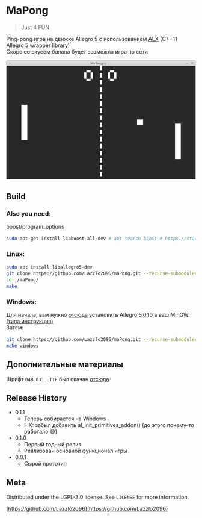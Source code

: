 # MaPong
> Just 4 FUN

Ping-pong игра на движке Allegro 5 с использованием [ALX](https://github.com/axilmar/ALX) (C++11 Allegro 5 wrapper library)
<br>Скоро ~~со вкусом банана~~ будет возможна игра по сети

![](maPong_screenshot.png)
## Build

### Also you need:
boost/program_options
```sh
sudo apt-get install libboost-all-dev # apt search boost # https://stackoverflow.com/a/12578564
```

### Linux:
```sh
sudo apt install liballegro5-dev
git clone https://github.com/Lazzlo2096/maPong.git --recurse-submodules --shallow-submodules
cd ./maPong/
make
```
### Windows:
Для начала, вам нужно [отсюда](https://www.allegro.cc/files/?v=5.0) установить Allegro 5.0.10 в ваш MinGW. [(типа инструкция)](https://www.allegro.cc/forums/thread/611687)
<br>Затем:
```sh
git clone https://github.com/Lazzlo2096/maPong.git --recurse-submodules --shallow-submodules
make windows
```

## Дополнительные материалы

Шрифт ``04B_03__.TTF`` был скачан [отсюда](http://dsg4.com/04/extra/bitmap/)

## Release History

<!-- * 0.2.1
    * CHANGE: Update docs (module code remains unchanged)
* 0.2.0
    * CHANGE: Remove `setDefaultXYZ()`
    * ADD: Add `init()`
* 0.1.1
    * FIX: Crash when calling `baz()` (Thanks @GenerousContributorName!) -->
* 0.1.1
    * Теперь собирается на Windows
    * FIX: забыл добавить al_init_primitives_addon() (до этого почему-то работало 😅)
* 0.1.0
    * Первый годный релиз
    * Реализован основной функционал игры
* 0.0.1
    * Сырой прототип

## Meta

Distributed under the LGPL-3.0 license. See ``LICENSE`` for more information.

[https://github.com/Lazzlo2096](https://github.com/Lazzlo2096)
